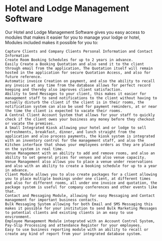 # Hotel and Lodge Management Software
Our Hotel and Lodge Management Software gives you easy access to modules that makes it easier for you to manage your lodge or hotel, Modules included makes it possible for you to:

    Capture Clients and Company Clients Personal Information and Contact Information
    Create Room Booking Schedules for up to 2 years in advance.
    Easily Create a Booking Quotation and also send it to the client through email from the application, The Quotation itself will remain hosted in the application for secure Quotation Access, and also for future reference.
    Automatic invoice Creation on payment, and also the ability to recall any invoice at any time from the database allows for perfect record keeping and thereby also improves client satisfaction.
    Ability to Send Messages to your client, this makes it easier for management staff to send notifications to the client without having to actually disturb the client if the client is in their rooms, the notification system can also be used for payment reminders, at or near the time the client is expected to vacate their rooms.
    A Central Client Account System that allows for your staff to quickly check if the client owes your business any money before they checkout or vacate the premises.
    A Small Integrated Kiosk allowing your hotel and or lodge to sell refreshments, breakfast, dinner, and lunch straight from the application and also process payments, the kiosk system is integrated with an inventory control for the management staff, and also the Kitchen interface that shows your employees orders as they are placed on the system in real time.
    Venue Management with an ability to add and remove rooms, and also an ability to set general prices for venues and also venue capacity.
    Venue Management also allows you to place a venue under reservations and also with an ability to create a booking schedule for up to a year in advance.
    Client Module allows you to also create packages for a client allowing you to place multiple bookings under one client, at different times and also for different rooms, all under one invoice and quotation, the package system is useful for company conferences and other events like that.
    Contact and Messaging Module, allowing for easy Messaging and Contact management for important business contacts.
    Bulk Messaging System allowing for both Email and SMS Messaging this makes it possible for your institution to send Bulk Marketing Messages to potential clients and existing clients in an easy to use environment.
    Employee Management Module integrated with an Account Control System, Pay-Slip Processing and attendance Register for your employees.
    Easy to use business reporting module with an ability to recall or create any kind of report from your integrated database system.
